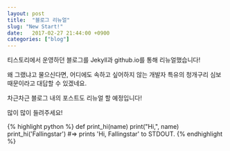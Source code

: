 ```yaml
---
layout: post
title:  "블로그 리뉴얼"
slug: "New Start!"
date:   2017-02-27 21:44:00 +0900
categories: ["blog"]
---
```

티스토리에서 운영하던 블로그를 Jekyll과 github.io를 통해 리뉴얼했습니다!

왜 그랬냐고 물으신다면, 어디에도 속하고 싶어하지 않는 개발자 특유의 청개구리 심보 때문이라고 대답할 수 있겠네요.

차근차근 블로그 내의 포스트도 리뉴얼 할 예정입니다!

많이 많이 들려주세요!

{% highlight python %}
def print_hi(name)
  print("Hi,", name)
print_hi('Fallingstar')
#=> prints 'Hi, Fallingstar' to STDOUT.
{% endhighlight %}
